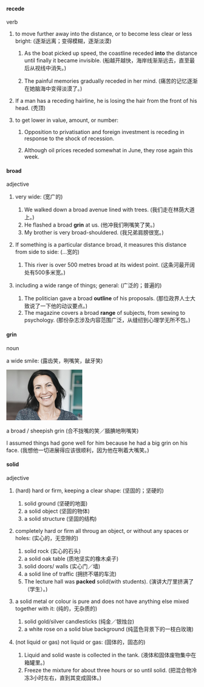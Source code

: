 #### recede
verb

1. to move further away into the distance, or to become less clear or less bright: (逐渐远离；变得模糊，逐渐淡漠)
   
   1. As the boat picked up speed, the coastline receded **into** the distance until finally it became invisible. (船越开越快，海岸线渐渐远去，直至最后从视线中消失。)
   
   2. The painful memories gradually receded in her mind. (痛苦的记忆逐渐在她脑海中变得淡漠了。)

2. If a man has a receding hairline, he is losing the hair from the front of his head. (秃顶)

3. to get lower in value, amount, or number:
   
   1. Opposition to privatisation and foreign investment is receding in response to the shock of recession.

   2. Although oil prices receded somewhat in June, they rose again this week.

#### broad
adjective

1. very wide: (宽广的)
   
   1. We walked down a broad avenue lined with trees. (我们走在林荫大道上。)
   2. He flashed a broad **grin** at us. (他冲我们咧嘴笑了笑。)
   3. My brother is very broad-shouldered. (我兄弟肩膀很宽。)

2. If something is a particular distance broad, it measures this distance from side to side: (…宽的)
   
   1. This river is over 500 metres broad at its widest point. (这条河最开阔处有500多米宽。)
   
3. including a wide range of things; general: (广泛的；普遍的)
   
   1. The politician gave a broad **outline** of his proposals. (那位政界人士大致说了一下他的动议要点。)
   2. The magazine covers a broad **range** of subjects, from sewing to psychology. (那份杂志涉及内容范围广泛，从缝纫到心理学无所不包。)

#### grin
noun

a wide smile: (露齿笑，咧嘴笑，龇牙笑)

![](./grin_noun_002_16558.jpg)

a broad / sheepish grin (合不拢嘴的笑／腼腆地咧嘴笑)

I assumed things had gone well for him because he had a big grin on his face. (我想他一切进展得应该很顺利，因为他在咧着大嘴笑。)

#### solid
adjective

1. (hard) hard or firm, keeping a clear shape: (坚固的；坚硬的)
   
   1. solid ground (坚硬的地面)
   2. a solid object (坚固的物体)
   3. a solid structure (坚固的结构)
2. completely hard or firm all throug an object, or without any spaces or holes: (实心的，无空隙的)
   
   1. solid rock (实心的石头)
   2. a solid oak table (质地坚实的橡木桌子)
   3. solid doors/ walls (实心门／墙)
   4. a solid line of traffic (拥挤不堪的车流)
   5. The lecture hall was **packed** solid(with students). (演讲大厅里挤满了（学生）。)

3. a solid metal or colour is pure and does not have anything else mixed together with it: (纯的，无杂质的)
   
   1. solid gold/silver candlesticks (纯金／银烛台)
   2. a white rose on a solid blue background (纯蓝色背景下的一枝白玫瑰)
   
4. (not liquid or gas) not liquid or gas: (固体的，固态的)
   
   1. Liquid and solid waste is collected in the tank. (液体和固体废物集中在箱罐里。)
   2. Freeze the mixture for about three hours or so until solid. (把混合物冷冻3小时左右，直到其变成固体。)

